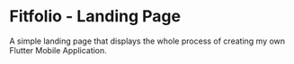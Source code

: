 # Fitfolio - Landing Page

A simple landing page that displays the whole process of creating my own Flutter Mobile Application.
